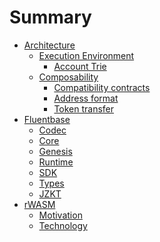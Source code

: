 # Summary

- [Architecture](./architecture/index.md)
  - [Execution Environment](./architecture/execution-environment.md)
    - [Account Trie](./architecture/execution-environment/account-trie.md)
  - [Composability](./architecture/composability.md)
    - [Compatibility contracts](./architecture/composability/compatability-contracts.md)
    - [Address format](./architecture/composability/address-format.md)
    - [Token transfer](./architecture/composability/token-transfer.md)
- [Fluentbase](./fluentbase/index.md)
  - [Codec]()
  - [Core]()
  - [Genesis]()
  - [Runtime]()
  - [SDK]()
  - [Types]()
  - [JZKT]()
- [rWASM](./rwasm/index.md)
  - [Motivation](./rwasm/motivation.md)
  - [Technology](./rwasm/technology.md)

